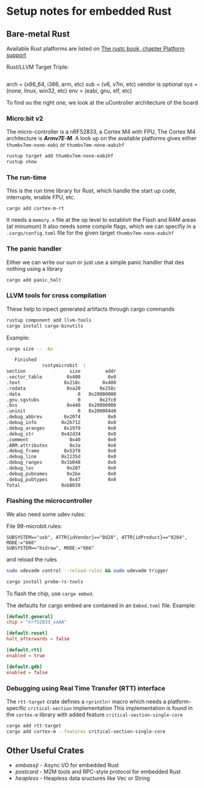 # Setup notes for embedded Rust

## Bare-metal Rust

Available Rust platforms are listed on [The rustc book, chapter Platform support](https://doc.rust-lang.org/nightly/rustc/platform-support.html)


Rust/LLVM Target Triple: 
```<arch><sub>-<vendor>-<sys>-<env>
```
arch = (x86_64, i386, arm, etc)
sub = (v6, v7m, etc)
vendor is optional
sys = (none, linux, win32, etc)
env = (eabi, gnu, elf, etc)

To find ou the right one, we look at the uController architecture of the board

### Micro:bit v2
The micro-controller is a nRF52833, a Cortex M4 with FPU, 
The Cortex M4 architecture is ***Armv7E-M***. A look up on the available platforms gives either `thumbv7em-none-eabi` or `thumbv7em-none-eabihf`

```bash
rustup target add thumbv7em-none-eabihf
rustup show
```
### The run-time
This is the run time library for Rust, which handle the start up code, interrupts, enable FPU, etc.
```
cargo add cortex-m-rt 
```

It needs a `memory.x` file at the op level to establish the Flash and RAM areas (at minumum)
It also needs some compile flags, which we can specifiy in a `.cargo/config.toml` file for the given target `thumbv7em-none-eabihf`

### The panic handler

Either we can write our oun or just use a simple panic handler that des nothing using a library

```bash
cargo add panic_halt
```

### LLVM tools for cross compilation

These help to inpect generated artifacts through cargo commands

```bash
rustup component add llvm-tools
cargo install cargo-binutils
```
Example:
```bash
cargo size -- -Ax

   Finished 
             rustymicrobit  :
section                size         addr
.vector_table         0x400          0x0
.text                0x218c        0x400
.rodata               0xa20       0x258c
.data                     0   0x20000000
.gnu.sgstubs              0       0x2fc0
.bss                  0x440   0x20000000
.uninit                   0   0x20000440
.debug_abbrev        0x20f4          0x0
.debug_info         0x2b712          0x0
.debug_aranges       0x19f0          0x0
.debug_str          0x42d34          0x0
.comment               0x40          0x0
.ARM.attributes        0x3a          0x0
.debug_frame         0x53f8          0x0
.debug_line         0x2235d          0x0
.debug_ranges       0x1b048          0x0
.debug_loc            0x207          0x0
.debug_pubnames       0x2be          0x0
.debug_pubtypes        0x47          0x0
Total               0xb8039
```

### Flashing the microcontroller

We also need some udev rules:

File 99-microbit.rules:
```
SUBSYSTEM=="usb", ATTR{idVendor}=="0d28", ATTR{idProduct}=="0204", MODE:="666"
SUBSYSTEM=="hidraw", MODE:="666"
```
and reload the rules
```bash
sudo udevadm control --reload-rules && sudo udevadm trigger
```

```bash
cargo install probe-rs-tools 
```

To flash the chip, use `cargo embed`. 

The defaults for cargo embed are contained in an `Embed.toml` file.
Example:

```toml
[default.general]
chip = "nrf52833_xxAA"

[default.reset]
halt_afterwards = false

[default.rtt]
enabled = true

[default.gdb]
enabled = false
```
### Debugging using Real Time Transfer (RTT) interface 

The `rtt-target` crate defines a `rprintln!` macro which needs a platform-specific `critical-section` implementation
This implementation is found in the `cortex-m` library with added feature `critical-section-single-core`

```bash
cargo add rtt-target
cargo add cortex-m --features critical-section-single-core
```

## Other Useful Crates

* *embassŷ* - Async I/O for embedded Rust
* *postcard* - M2M tools and RPC-style protocol for embedded Rust
* *heapless* - Heapless data sructures like Vec or String
